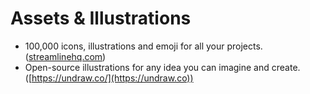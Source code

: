 # Assets & Illustrations

* 100,000 icons, illustrations and emoji for all your projects. ([streamlinehq.com](https://www.streamlinehq.com))
* Open-source illustrations for any idea you can imagine and create. ([https://undraw.co/](https://undraw.co))

